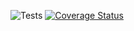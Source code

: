 ![Tests](https://github.com/mateusosmarin/clean-node-api/actions/workflows/test.yml/badge.svg)
[![Coverage Status](https://coveralls.io/repos/github/mateusosmarin/clean-node-api/badge.svg?branch=master)](https://coveralls.io/github/mateusosmarin/clean-node-api?branch=master)
